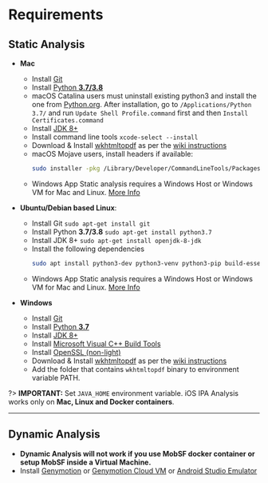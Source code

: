 
# Requirements
## Static Analysis
* **Mac**
  * Install [Git](https://www.atlassian.com/git/tutorials/install-git)
  * Install [Python **3.7/3.8**](https://www.python.org/ftp/python/3.7.5/python-3.7.5-macosx10.6.pkg)
  * macOS Catalina users must uninstall existing python3 and install the one from [Python.org](https://www.python.org/ftp/python/3.7.5/python-3.7.5-macosx10.6.pkg). After installation, go to `/Applications/Python 3.7/` and run `Update Shell Profile.command` first and then `Install Certificates.command`
  * Install [JDK 8+](https://www3.ntu.edu.sg/home/ehchua/programming/howto/JDK_Howto.html)
  * Install command line tools `xcode-select --install`
  * Download & Install [wkhtmltopdf](https://wkhtmltopdf.org/downloads.html) as per the [wiki instructions](https://github.com/JazzCore/python-pdfkit/wiki/Installing-wkhtmltopdf)
  * macOS Mojave users, install headers if available:
    ```bash
    sudo installer -pkg /Library/Developer/CommandLineTools/Packages/macOS_SDK_headers_for_macOS_10.14.pkg -target /
    ```
  * Windows App Static analysis requires a Windows Host or Windows VM for Mac and Linux. [More Info](https://github.com/MobSF/Mobile-Security-Framework-MobSF/blob/master/mobsf/install/windows/readme.md)


* **Ubuntu/Debian based Linux**:
  * Install Git `sudo apt-get install git`
  * Install Python **3.7/3.8** `sudo apt-get install python3.7`
  * Install JDK 8+ `sudo apt-get install openjdk-8-jdk`
  * Install the following dependencies
    ```bash
    sudo apt install python3-dev python3-venv python3-pip build-essential libffi-dev libssl-dev libxml2-dev libxslt1-dev libjpeg8-dev zlib1g-dev wkhtmltopdf
    ```
  * Windows App Static analysis requires a Windows Host or Windows VM for Mac and Linux. [More Info](https://github.com/MobSF/Mobile-Security-Framework-MobSF/blob/master/mobsf/install/windows/readme.md)

* **Windows**
  * Install [Git](https://git-scm.com/download/win)
  * Install [Python **3.7**](https://www.python.org/ftp/python/3.7.9/python-3.7.9-amd64.exe)
  * Install [JDK 8+](https://www3.ntu.edu.sg/home/ehchua/programming/howto/JDK_Howto.html)
  * Install [Microsoft Visual C++ Build Tools](https://visualstudio.microsoft.com/thank-you-downloading-visual-studio/?sku=BuildTools&rel=16)
  * Install [OpenSSL (non-light)](https://slproweb.com/products/Win32OpenSSL.html)
  * Download & Install [wkhtmltopdf](https://wkhtmltopdf.org/downloads.html) as per the [wiki instructions](https://github.com/JazzCore/python-pdfkit/wiki/Installing-wkhtmltopdf)
  * Add the folder that contains `wkhtmltopdf` binary to environment variable PATH.


?> **IMPORTANT:** Set `JAVA_HOME` environment variable. iOS IPA Analysis works only on **Mac, Linux and Docker containers**.

***
## Dynamic Analysis
* **Dynamic Analysis will not work if you use MobSF docker container or setup MobSF inside a Virtual Machine.**
* Install [Genymotion](https://www.genymotion.com/fun-zone/) or [Genymotion Cloud VM](https://www.genymotion.com/cloud/) or [Android Studio Emulator](https://developer.android.com/studio)

